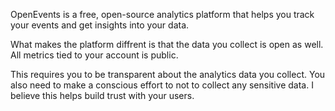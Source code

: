 OpenEvents is a free, open-source analytics platform that helps you track your events and get
insights into your data.

What makes the platform diffrent is that the data you collect is open as well.
All metrics tied to your account is public.

This requires you to be transparent about the analytics data you collect.
You also need to make a conscious effort to not to collect any sensitive data.
I believe this helps build trust with your users.